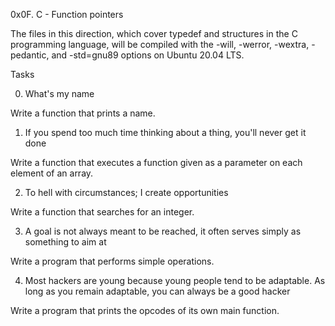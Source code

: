 0x0F. C - Function pointers

The files in this direction, which cover typedef and structures in the C programming language, will be compiled with the -will, -werror, -wextra, -pedantic, and -std=gnu89 options on Ubuntu 20.04 LTS.

Tasks

0. What's my name

Write a function that prints a name.

1. If you spend too much time thinking about a thing, you'll never get it done

Write a function that executes a function given as a parameter on each element of an array.

2. To hell with circumstances; I create opportunities

Write a function that searches for an integer.

3. A goal is not always meant to be reached, it often serves simply as something to aim at

Write a program that performs simple operations.

4. Most hackers are young because young people tend to be adaptable. As long as you remain adaptable, you can always be a good hacker

Write a program that prints the opcodes of its own main function.


